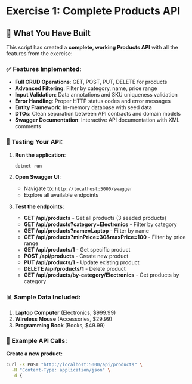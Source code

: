 # Exercise 1: Complete Products API

## 🎯 What You Have Built
This script has created a **complete, working Products API** with all the features from the exercise:

### ✅ Features Implemented:
- **Full CRUD Operations**: GET, POST, PUT, DELETE for products
- **Advanced Filtering**: Filter by category, name, price range
- **Input Validation**: Data annotations and SKU uniqueness validation
- **Error Handling**: Proper HTTP status codes and error messages
- **Entity Framework**: In-memory database with seed data
- **DTOs**: Clean separation between API contracts and domain models
- **Swagger Documentation**: Interactive API documentation with XML comments

### 🚀 Testing Your API:
1. **Run the application**:
   ```bash
   dotnet run
   ```

2. **Open Swagger UI**:
   - Navigate to: `http://localhost:5000/swagger`
   - Explore all available endpoints

3. **Test the endpoints**:
   - **GET /api/products** - Get all products (3 seeded products)
   - **GET /api/products?category=Electronics** - Filter by category
   - **GET /api/products?name=Laptop** - Filter by name
   - **GET /api/products?minPrice=30&maxPrice=100** - Filter by price range
   - **GET /api/products/1** - Get specific product
   - **POST /api/products** - Create new product
   - **PUT /api/products/1** - Update existing product
   - **DELETE /api/products/1** - Delete product
   - **GET /api/products/by-category/Electronics** - Get products by category

### 📊 Sample Data Included:
1. **Laptop Computer** (Electronics, $999.99)
2. **Wireless Mouse** (Accessories, $29.99)
3. **Programming Book** (Books, $49.99)

### 🧪 Example API Calls:

**Create a new product:**
```bash
curl -X POST "http://localhost:5000/api/products" \
  -H "Content-Type: application/json" \
  -d {
